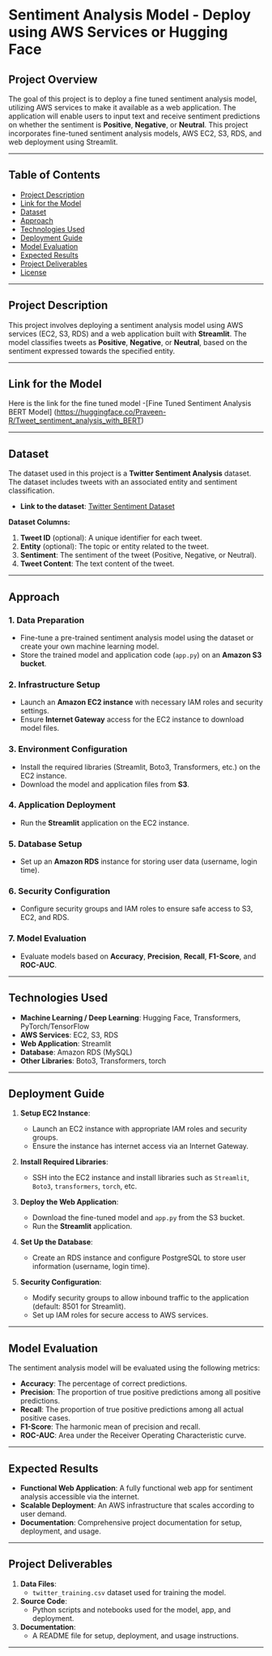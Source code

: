 # **Sentiment Analysis Model - Deploy using AWS Services or Hugging Face**

## **Project Overview**
The goal of this project is to deploy a fine tuned sentiment analysis model, utilizing AWS services to make it available as a web application. The application will enable users to input text and receive sentiment predictions on whether the sentiment is **Positive**, **Negative**, or **Neutral**. This project incorporates fine-tuned sentiment analysis models, AWS EC2, S3, RDS, and web deployment using Streamlit.

---

## **Table of Contents**
- [Project Description](#project-description)
- [Link for the Model](#link-for-the-model)
- [Dataset](#dataset)
- [Approach](#approach)
- [Technologies Used](#technologies-used)
- [Deployment Guide](#deployment-guide)
- [Model Evaluation](#model-evaluation)
- [Expected Results](#expected-results)
- [Project Deliverables](#project-deliverables)
- [License](#license)

---

## **Project Description**

This project involves deploying a sentiment analysis model using AWS services (EC2, S3, RDS) and a web application built with **Streamlit**. The model classifies tweets as **Positive**, **Negative**, or **Neutral**, based on the sentiment expressed towards the specified entity.

---
## **Link for the Model**

Here is the link for the fine tuned model
-[Fine Tuned Sentiment Analysis BERT Model]
(https://huggingface.co/Praveen-R/Tweet_sentiment_analysis_with_BERT)

---

## **Dataset**

The dataset used in this project is a **Twitter Sentiment Analysis** dataset. The dataset includes tweets with an associated entity and sentiment classification.

- **Link to the dataset**: [Twitter Sentiment Dataset](https://raw.githubusercontent.com/GuviMentor88/Training-Datasets/refs/heads/main/twitter_training.csv)
  
**Dataset Columns:**
1. **Tweet ID** (optional): A unique identifier for each tweet.
2. **Entity** (optional): The topic or entity related to the tweet.
3. **Sentiment**: The sentiment of the tweet (Positive, Negative, or Neutral).
4. **Tweet Content**: The text content of the tweet.

---

## **Approach**

### 1. **Data Preparation**
- Fine-tune a pre-trained sentiment analysis model using the dataset or create your own machine learning model.
- Store the trained model and application code (`app.py`) on an **Amazon S3 bucket**.

### 2. **Infrastructure Setup**
- Launch an **Amazon EC2 instance** with necessary IAM roles and security settings.
- Ensure **Internet Gateway** access for the EC2 instance to download model files.

### 3. **Environment Configuration**
- Install the required libraries (Streamlit, Boto3, Transformers, etc.) on the EC2 instance.
- Download the model and application files from **S3**.

### 4. **Application Deployment**
- Run the **Streamlit** application on the EC2 instance.

### 5. **Database Setup**
- Set up an **Amazon RDS** instance for storing user data (username, login time).

### 6. **Security Configuration**
- Configure security groups and IAM roles to ensure safe access to S3, EC2, and RDS.

### 7. **Model Evaluation**
- Evaluate models based on **Accuracy**, **Precision**, **Recall**, **F1-Score**, and **ROC-AUC**.

---

## **Technologies Used**
- **Machine Learning / Deep Learning**: Hugging Face, Transformers, PyTorch/TensorFlow
- **AWS Services**: EC2, S3, RDS
- **Web Application**: Streamlit
- **Database**: Amazon RDS (MySQL)
- **Other Libraries**: Boto3, Transformers, torch

---

## **Deployment Guide**

1. **Setup EC2 Instance**:
   - Launch an EC2 instance with appropriate IAM roles and security groups.
   - Ensure the instance has internet access via an Internet Gateway.

2. **Install Required Libraries**:
   - SSH into the EC2 instance and install libraries such as `Streamlit`, `Boto3`, `transformers`, `torch`, etc.

3. **Deploy the Web Application**:
   - Download the fine-tuned model and `app.py` from the S3 bucket.
   - Run the **Streamlit** application.

4. **Set Up the Database**:
   - Create an RDS instance and configure PostgreSQL to store user information (username, login time).

5. **Security Configuration**:
   - Modify security groups to allow inbound traffic to the application (default: 8501 for Streamlit).
   - Set up IAM roles for secure access to AWS services.

---

## **Model Evaluation**

The sentiment analysis model will be evaluated using the following metrics:
- **Accuracy**: The percentage of correct predictions.
- **Precision**: The proportion of true positive predictions among all positive predictions.
- **Recall**: The proportion of true positive predictions among all actual positive cases.
- **F1-Score**: The harmonic mean of precision and recall.
- **ROC-AUC**: Area under the Receiver Operating Characteristic curve.

---

## **Expected Results**

- **Functional Web Application**: A fully functional web app for sentiment analysis accessible via the internet.
- **Scalable Deployment**: An AWS infrastructure that scales according to user demand.
- **Documentation**: Comprehensive project documentation for setup, deployment, and usage.

---

## **Project Deliverables**
1. **Data Files**: 
   - `twitter_training.csv` dataset used for training the model.
2. **Source Code**: 
   - Python scripts and notebooks used for the model, app, and deployment.
3. **Documentation**: 
   - A README file for setup, deployment, and usage instructions.

---


